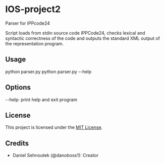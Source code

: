 # IOS-project2
Parser for IPPcode24

Script loads from stdin source code IPPCode24,
checks lexical and syntactic correctness of the code
and outputs the standard XML output of the representation program.

## Usage

python parser.py
python parser.py --help

## Options

--help: print help and exit program

## License

This project is licensed under the [MIT License](LICENSE).

## Credits

- Daniel Sehnoutek (@danoboss1): Creator
